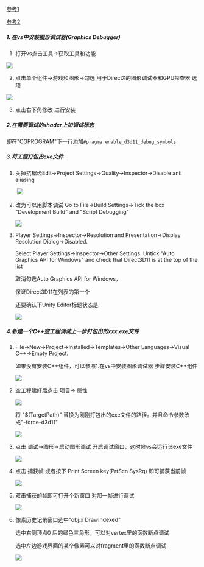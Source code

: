 [参考1](https://docs.unity3d.com/Manual/SL-DebuggingD3D11ShadersWithVS.html)

[参考2](https://forum.unity.com/threads/debugging-shaders-in-visual-studio.322186/)

##### 1. 在vs中安装图形调试器(Graphics Debugger)

1. 打开vs点击工具->获取工具和功能

![](pic/1.png)

2. 点击单个组件->游戏和图形->勾选 用于DirectX的图形调试器和GPU探查器 选项

![](pic/2.png)

3. 点击右下角修改 进行安装

##### 2.在需要调试的shader上加调试标志

​	即在"CGPROGRAM"下一行添加`#pragma enable_d3d11_debug_symbols`

##### 3.将工程打包出exe文件

 1. 关掉抗锯齿Edit->Project Settings->Quality->Inspector->Disable  anti aliasing

    ​	![](pic/3.png)

2. 改为可以用脚本调试 Go to File->Build Settings->Tick the box "Development Build" and "Script Debugging"

   ![](pic/4.png)

3. Player Settings->Inspector->Resolution and Presentation->Display Resolution Dialog->Disabled.

   Select Player Settings->Inspector->Other Settings. Untick "Auto Graphics API for Windows" and check that Direct3D11 is at the top of the list

   取消勾选Auto Graphics API for Windows，

   保证Direct3D11在列表的第一个

   还要确认下Unity Editor标题状态是<DX11>.

   ![](pic/5.png)

##### 4.新建一个C++空工程调试上一步打包出的xxx.exe文件

 1. File->New->Project->Installed->Templates->Other Languages->Visual C++->Empty Project.

    如果没有安装C++组件，可以参照1.在vs中安装图形调试器 步骤安装C++组件

    ![](pic/6.png)

2. 空工程建好后点击 项目-> 属性

   ![](pic/7.png)

   将 "$(TargetPath)" 替换为刚刚打包出的exe文件的路径。并且命令参数改成"-force-d3d11"

   ![](pic/8.png)

3. 点击 调试->图形->启动图形调试 开启调试窗口，这时候vs会运行该exe文件

   ![](pic/9.png)

4. 点击 捕获帧 或者按下  Print Screen key(PrtScn SysRq) 即可捕获当前帧

   ![](pic/10.png)

   

5. 双击捕获的帧即可打开个新窗口 对那一帧进行调试

   ![](pic/12.png)

6. 像素历史记录窗口选中"obj:x DrawIndexed"

   选中右侧顶点0 后的绿色三角形，可以对vertex里的函数断点调试

   选中左边游戏界面的某个像素可以对fragment里的函数断点调试

   ![](pic/13.png)

   


